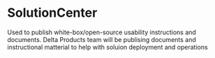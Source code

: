 # SolutionCenter
Used to publish white-box/open-source usability instructions and documents.
Delta Products team will be publising documents and instructional matterial to help with soluion deployment and operations

